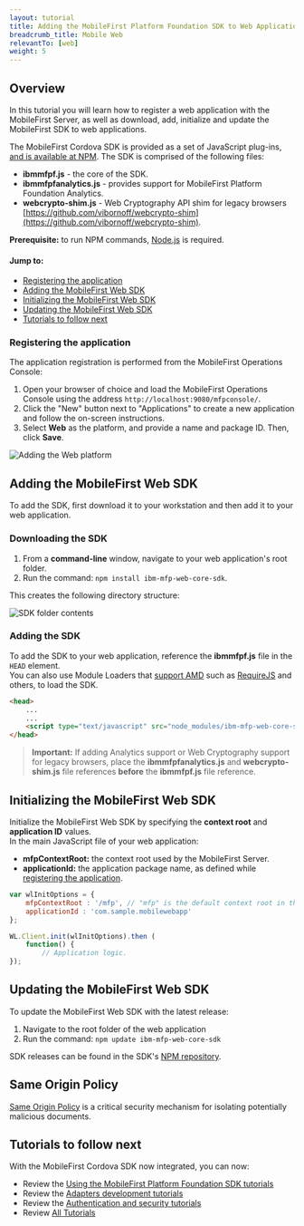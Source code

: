 ```yaml
---
layout: tutorial
title: Adding the MobileFirst Platform Foundation SDK to Web Applications
breadcrumb_title: Mobile Web
relevantTo: [web]
weight: 5
---
```

## Overview
In this tutorial you will learn how to register a web application with the MobileFirst Server, as well as download, add, initialize and update the MobileFirst SDK to web applications.  

The MobileFirst Cordova SDK is provided as a set of JavaScript plug-ins, [and is available at NPM](https://www.npmjs.com/package/ibm-mfp-web-core-sdk). The SDK is comprised of the following files:

- **ibmmfpf.js** - the core of the SDK.
- **ibmmfpfanalytics.js** - provides support for MobileFirst Platform Foundation Analytics.
- **webcrypto-shim.js** - Web Cryptography API shim for legacy browsers [https://github.com/vibornoff/webcrypto-shim](https://github.com/vibornoff/webcrypto-shim).

**Prerequisite:** to run NPM commands, [Node.js](https://nodejs.org) is required.

#### Jump to:

- [Registering the application](#registering-the-web-application)
- [Adding the MobileFirst Web SDK](#adding-the-mobilefirst-web-sdk)
- [Initializing the MobileFirst Web SDK](#initializing-the-mobilefirst-web-sdk)
- [Updating the MobileFirst Web SDK](#updating-the-mobilefirst-web-sdk)
- [Tutorials to follow next](#tutorials-to-follow-next)

### Registering the application
The application registration is performed from the MobileFirst Operations Console:    

1. Open your browser of choice and load the MobileFirst Operations Console using the address `http://localhost:9080/mfpconsole/`.
2. Click the "New" button next to "Applications" to create a new application and follow the on-screen instructions.  
3. Select **Web** as the platform, and provide a name and package ID. Then, click **Save**.

![Adding the Web platform](add-web-platform.png)

## Adding the MobileFirst Web SDK
To add the SDK, first download it to your workstation and then add it to your web application.

### Downloading the SDK
1. From a **command-line** window, navigate to your web application's root folder.
2. Run the command: `npm install ibm-mfp-web-core-sdk`.

This creates the following directory structure:

![SDK folder contents](sdk-folder.png)

### Adding the SDK
To add the SDK to your web application, reference the **ibmmfpf.js** file in the `HEAD` element.  
You can also use Module Loaders that [support AMD](https://en.wikipedia.org/wiki/Asynchronous_module_definition) such as [RequireJS](http://requirejs.org/) and others, to load the SDK.

```html
<head>
    ...
    ...
    <script type="text/javascript" src="node_modules/ibm-mfp-web-core-sdk/ibmmfpf.js"></script>
</head>
```

> <span class="glyphicon glyphicon-exclamation-sign" aria-hidden="true"></span> **Important:** If adding Analytics support or Web Cryptography support for legacy browsers, place the **ibmmfpfanalytics.js** and **webcrypto-shim.js** file references **before** the **ibmmfpf.js** file reference.

## Initializing the MobileFirst Web SDK
Initialize the MobileFirst Web SDK by specifying the **context root** and **application ID** values.  
In the main JavaScript file of your web application:

- **mfpContextRoot:** the context root used by the MobileFirst Server.
- **applicationId:** the application package name, as defined while [registering the application](#registering-the-web-application).

```javascript
var wlInitOptions = {
    mfpContextRoot : '/mfp', // "mfp" is the default context root in the MobileFirst Development Kit
    applicationId : 'com.sample.mobilewebapp'
};

WL.Client.init(wlInitOptions).then (
    function() {
        // Application logic.
});
```

## Updating the MobileFirst Web SDK
To update the MobileFirst Web SDK with the latest release: 

1. Navigate to the root folder of the web application 
2. Run the command: `npm update ibm-mfp-web-core-sdk`

SDK releases can be found in the SDK's [NPM repository](https://www.npmjs.com/package/ibm-mfp-web-core-sdk).

## Same Origin Policy
[Same Origin Policy](https://developer.mozilla.org/en-US/docs/Web/Security/Same-origin_policy) is a critical security mechanism for isolating potentially malicious documents.



## Tutorials to follow next
With the MobileFirst Cordova SDK now integrated, you can now:

- Review the [Using the MobileFirst Platform Foundation SDK tutorials](../../using-the-mfpf-sdk/)
- Review the [Adapters development tutorials](../../adapters/)
- Review the [Authentication and security tutorials](../../authentication-and-security/)
- Review [All Tutorials](../../all-tutorials)
